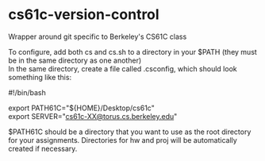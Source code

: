 cs61c-version-control
=====================

Wrapper around git specific to Berkeley's CS61C class

To configure, add both cs and cs.sh to a directory in your $PATH (they must be in the same directory as one another)<br>
In the same directory, create a file called .csconfig, which should look something like this:


\#!/bin/bash

export PATH61C="${HOME}/Desktop/cs61c"<br>
export SERVER="cs61c-XX@torus.cs.berkeley.edu"

$PATH61C should be a directory that you want to use as the root directory for your assignments. Directories for hw and proj will be automatically created if necessary.
